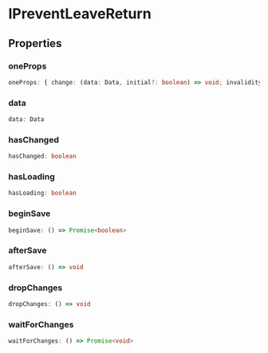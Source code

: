 # IPreventLeaveReturn

## Properties

### oneProps

```ts
oneProps: { change: (data: Data, initial?: boolean) => void; invalidity: (name: string, msg: string, payload: any) => void; readonly: boolean; changeSubject: TSubject<Data>; fallback?: (e: Error) => void; }
```

### data

```ts
data: Data
```

### hasChanged

```ts
hasChanged: boolean
```

### hasLoading

```ts
hasLoading: boolean
```

### beginSave

```ts
beginSave: () => Promise<boolean>
```

### afterSave

```ts
afterSave: () => void
```

### dropChanges

```ts
dropChanges: () => void
```

### waitForChanges

```ts
waitForChanges: () => Promise<void>
```
